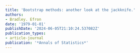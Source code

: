 ```yaml
---
title: 'Bootstrap methods: another look at the jackknife.'
authors:
- Bradley. Efron
date: '1979-01-01'
publishDate: '2024-06-05T21:10:24.537082Z'
publication_types:
- article-journal
publication: '*Annals of Statistics*'
---
```

